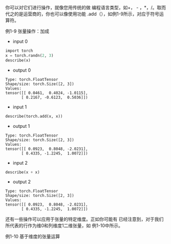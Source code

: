 你可以对它们进行操作，就像您用传统的做
编程语言类型，如+， - ，*，/。取而代之的是运营商的，你也可以像使用功能
.add（），如例1-9所示，对应于符号运算符。

例1-9 张量操作：加成
- input 0
```python
import torch
x = torch.randn(2, 3)
describe(x)
```
- output 0
```
Type: torch.FloatTensor
Shape/size: torch.Size([2, 3])
Values:
tensor([[ 0.0461,  0.4024, -1.0115],
       [ 0.2167, -0.6123,  0.5036]])
```

 - input 1
 ```python
 describe(torch.add(x, x))
 ```
- output 1
```
Type: torch.FloatTensor
Shape/size: torch.Size([2, 3])
Values:
tensor([[ 0.0923,  0.8048, -2.0231],
       [ 0.4335, -1.2245,  1.0072]])
```
- input 2
```python
describe(x + x)
```

- output 2
```
Type: torch.FloatTensor
Shape/size: torch.Size([2, 3])
Values:
tensor([[ 0.0923,  0.8048, -2.0231],
       [ 0.4335, -1.2245,  1.0072]])
```

还有一些操作可以应用于张量的特定维度。正如你可能有
已经注意到，对于我们所代表的行作为维0和列维度1二维张量，如
例1-10中所示。

例1-10 基于维度的张量运算
